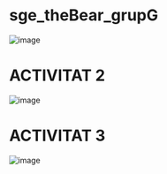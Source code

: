 # sge_theBear_grupG
![image](https://github.com/user-attachments/assets/be661fc2-3bc9-4ea7-b5ad-a767972af0c0)

# ACTIVITAT 2

![image](https://github.com/user-attachments/assets/aa356505-5719-4474-a19d-dcc44de8eefb)

# ACTIVITAT 3

![image](https://github.com/user-attachments/assets/bb3d7691-2d2f-48fd-971d-73d674213732)



